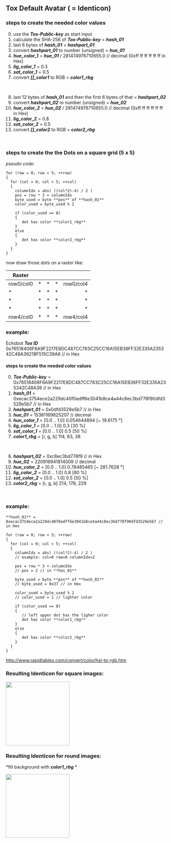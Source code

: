 ## Tox Default Avatar ( = Identicon)


### steps to create the needed color values

0) use the ***Tox-Public-key*** as start input
1) calculate the SHA-256 of ***Tox-Public-key*** = ***hash_01***
2) last 6 bytes of ***hash_01*** = ***hashpart_01***
3) convert ***hashpart_01*** to number (unsigned) = ***hue_01***
4) ***hue_color_1*** = ***hue_01*** / 281474976710655.0 // decimal (0xff ff ff ff ff ff in Hex)
5) ***lig_color_1*** = 0.3
6) ***sat_color_1*** = 0.5
7) convert ***[]_color1*** to RGB = ***color1_rbg***
<br>

8) last 12 bytes of ***hash_01*** and then the first 6 bytes of that = ***hashpart_02***
9) convert ***hashpart_02*** to number (unsigned) = ***hue_02***
10) ***hue_color_2*** = ***hue_02*** / 281474976710655.0 // decimal (0xff ff ff ff ff ff in Hex)
11) ***lig_color_2*** = 0.8
12) ***sat_color_2*** = 0.5
13) convert ***[]_color2*** to RGB = ***color2_rbg***
<br>

### steps to create the the Dots on a square grid (5 x 5)

*pseudo code*:

```
for (row = 0; row < 5; ++row)
{
  for (col = 0; col < 5; ++col)
  {
    columnIdx = abs( ((col*2)-4) / 2 )
    pos = row * 3 + columnIdx
    byte_used = byte **pos** of **hash_01**
    color_used = byte_used % 2

    if (color_used == 0)
    {
       dot has color **color1_rbg**
    }
    else
    {
       dot has color **color2_rbg**
    }
  }
}
```

now draw those dots on a raster like:

|  **Raster**  |            |     | ||
| ----------- | ----------:| ---:|---:|---:|
| row0/col0  | * | * | * | row0/col4 |
| * | * | * | * | * |
| * | * | * | * | * |
| * | * | * | * | * |
| row4/col0 | * | * | * | row4/col4 |



### example:

Echobot ***Tox ID*** 0x76518406F6A9F2217E8DC487CC783C25CC16A15EB36FF32E335A235342C48A39218F515C39A6 // in Hex

#### steps to create the needed color values

0) ***Tox-Public-key*** = 0x76518406F6A9F2217E8DC487CC783C25CC16A15EB36FF32E335A235342C48A39 // in Hex
1) ***hash_01*** = 0xecac3754ece2a229dc40f0adff6e3041b8ce4a44c8ec3bd778f90dfd3529e5b7 // in Hex
2) ***hashpart_01*** = 0x0dfd3529e5b7 // in Hex
3) ***hue_01*** = 15381169825207 // decimal
3) ***hue_color_1*** = [0.0 .. 1.0] 0.054644894 [~ 19.6175 °]
5) ***lig_color_1*** = [0.0 .. 1.0] 0.3 [30 %]
6) ***sat_color_1*** = [0.0 .. 1.0] 0.5 [50 %]
7) ***color1_rbg*** = [r, g, b] 114, 63, 38
<br>

8) ***hashpart_02*** = 0xc8ec3bd778f9 // in Hex
9) ***hue_02*** = 220916941814009 // decimal
10) ***hue_color_2*** = [0.0 .. 1.0] 0.78485465 [~ 281.7628 °]
11) ***lig_color_2*** = [0.0 .. 1.0] 0.8 [80 %]
12) ***sat_color_2*** = [0.0 .. 1.0] 0.5 [50 %]
13) ***color2_rbg*** = [r, g, b] 214, 178, 229
<br>

### example:

```
**hash_01** = 0xecac3754ece2a229dc40f0adff6e3041b8ce4a44c8ec3bd778f90dfd3529e5b7 // in Hex

for (row = 0; row < 5; ++row)
{
  for (col = 0; col < 5; ++col)
  {
    columnIdx = abs( ((col*2)-4) / 2 )
    // example: col=0 row=0 columnIdx=2

    pos = row * 3 + columnIdx
    // pos = 2 // in **has_01**

    byte_used = byte **pos** of **hash_01**
    // byte_used = 0x37 // in Hex

    color_used = byte_used % 2
    // color_used = 1 // lighter color

    if (color_used == 0)
    {
       // left upper dot has the ligher color
       dot has color **color1_rbg**
    }
    else
    {
       dot has color **color2_rbg**
    }
  }
}
```




http://www.rapidtables.com/convert/color/hsl-to-rgb.htm

### Resulting Identicon for square images:

<img src="https://github.com/zoff99/ToxAndroidRefImpl/blob/zoff99/Identicon_spec_dra/echobot_identicon_sqaure.png" width="200">

### Resulting Identicon for round images:
*fill background with ***color1_rbg*** *

<img src="https://github.com/zoff99/ToxAndroidRefImpl/blob/zoff99/Identicon_spec_dra/echobot_identicon_round.png" width="200">
